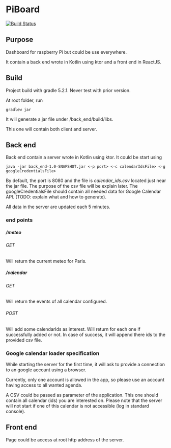 # PiBoard 
[![Build Status](http://druponps.ddns.net:8080/job/PiBoard2/job/master/badge/icon)](http://druponps.ddns.net:8080/job/PiBoard2/job/master/)

## Purpose
Dashboard for raspberry Pi but could be use everywhere.

It contain a back end wrote in Kotlin using ktor and a 
front end in ReactJS.

## Build
Project build with gradle 5.2.1. Never test with prior version.

At root folder, run
```
gradlew jar
```
It will generate a jar file under <root>/back_end/build/libs.

This one will contain both client and server.

## Back end
Back end contain a server wrote in Kotlin using ktor. It could 
be start using 
```
java -jar back_end-1.0-SNAPSHOT.jar <-p port> <-c calendarIdsFile> <-g googleCredentialsFile>
```
By default, the port is 8080 and the file is *calendar_ids.csv*
located just near the jar file. The purpose of the csv file
will be explain later. The googleCredentialsFile should contain all 
needed data for Google Calendar API. (TODO: explain what and how to generate).

All data in the server are updated each 5 minutes.

### end points
##### /meteo
###### GET
Will return the current meteo for Paris.
##### /calendar
###### GET
Will return the events of all calendar configured.
###### POST
Will add some calendarIds as interest. Will return for each
one if successfully added or not. In case of success, it will 
append there ids to the provided csv file.

### Google calendar loader specification
While starting the server for the first time, it will ask to 
provide a connection to an google account using a browser.

Currently, only one account is allowed in the app, so please
use an account having access to all wanted agenda.

A CSV could be passed as parameter of the application. This one
should contain all calendar (ids) you are interested on. Please
note that the server will not start if one of this calendar is 
not accessible (log in standard console).

## Front end
Page could be access at root http address of the server.
